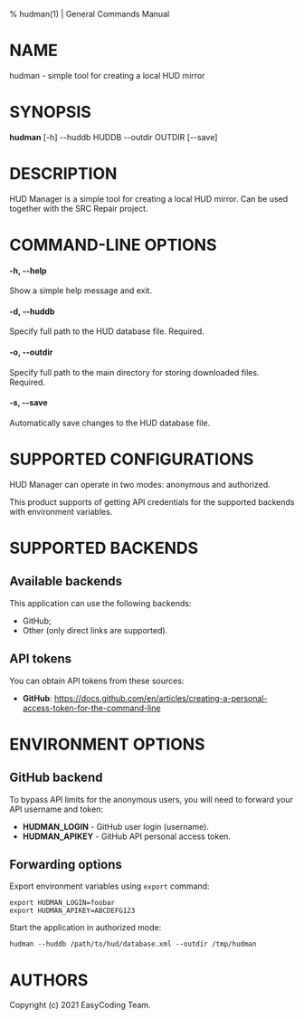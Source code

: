 % hudman(1) | General Commands Manual

# NAME

hudman - simple tool for creating a local HUD mirror

# SYNOPSIS

**hudman** \[-h\] --huddb HUDDB --outdir OUTDIR \[--save\]

# DESCRIPTION

HUD Manager is a simple tool for creating a local HUD mirror. Can be used together with the SRC Repair project.

# COMMAND-LINE OPTIONS

#### -h, \-\-help
Show a simple help message and exit.

#### -d, \-\-huddb
Specify full path to the HUD database file. Required.

#### -o, \-\-outdir
Specify full path to the main directory for storing downloaded files. Required.

#### -s, \-\-save
Automatically save changes to the HUD database file.

# SUPPORTED CONFIGURATIONS

HUD Manager can operate in two modes: anonymous and authorized.

This product supports of getting API credentials for the supported backends with environment variables.

# SUPPORTED BACKENDS

## Available backends

This application can use the following backends:

  * GitHub;
  * Other (only direct links are supported).

## API tokens

You can obtain API tokens from these sources:

  * **GitHub**: https://docs.github.com/en/articles/creating-a-personal-access-token-for-the-command-line

# ENVIRONMENT OPTIONS

## GitHub backend

To bypass API limits for the anonymous users, you will need to forward your API username and token:

  * **HUDMAN_LOGIN** - GitHub user login (username).
  * **HUDMAN_APIKEY** - GitHub API personal access token.

## Forwarding options

Export environment variables using `export` command:

```
export HUDMAN_LOGIN=foobar
export HUDMAN_APIKEY=ABCDEFG123
```

Start the application in authorized mode:

```
hudman --huddb /path/to/hud/database.xml --outdir /tmp/hudman
```

# AUTHORS

Copyright (c) 2021 EasyCoding Team.
